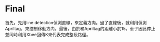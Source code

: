 # Final


首先，先用line detection偵測直線，來定義方向。過了直線後，就利用偵測Apriltag，來控制移動方向。最後，由於和Apriltag的距離小於15，車子因此停止並同時利用Xbee回傳K來代表完成整段路徑。
